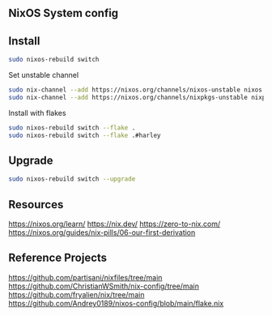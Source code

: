 
## NixOS System config



## Install

```sh
sudo nixos-rebuild switch 
```

Set unstable channel
```sh
sudo nix-channel --add https://nixos.org/channels/nixos-unstable nixos
sudo nix-channel --add https://nixos.org/channels/nixpkgs-unstable nixpkgs
```

Install with flakes
```sh
sudo nixos-rebuild switch --flake .
sudo nixos-rebuild switch --flake .#harley
```


## Upgrade

```sh
sudo nixos-rebuild switch --upgrade
```


## Resources
https://nixos.org/learn/
https://nix.dev/
https://zero-to-nix.com/
https://nixos.org/guides/nix-pills/06-our-first-derivation

## Reference Projects

https://github.com/partisani/nixfiles/tree/main
https://github.com/ChristianWSmith/nix-config/tree/main
https://github.com/fryalien/nix/tree/main
https://github.com/Andrey0189/nixos-config/blob/main/flake.nix
